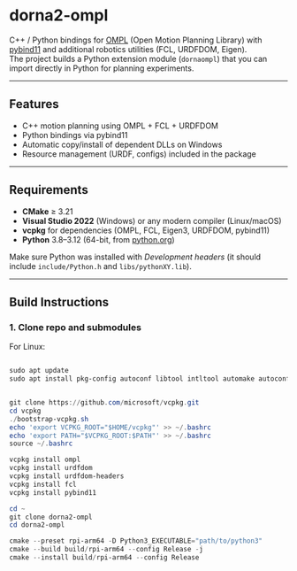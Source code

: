 # dorna2-ompl

C++ / Python bindings for [OMPL](https://ompl.kavrakilab.org/) (Open Motion Planning Library) with [pybind11](https://pybind11.readthedocs.io/) and additional robotics utilities (FCL, URDFDOM, Eigen).  
The project builds a Python extension module (`dornaompl`) that you can import directly in Python for planning experiments.

---

## Features
- C++ motion planning using OMPL + FCL + URDFDOM
- Python bindings via pybind11
- Automatic copy/install of dependent DLLs on Windows
- Resource management (URDF, configs) included in the package

---

## Requirements
- **CMake** ≥ 3.21  
- **Visual Studio 2022** (Windows) or any modern compiler (Linux/macOS)  
- **vcpkg** for dependencies (OMPL, FCL, Eigen3, URDFDOM, pybind11)  
- **Python** 3.8–3.12 (64-bit, from [python.org](https://www.python.org/downloads/))  

Make sure Python was installed with *Development headers* (it should include `include/Python.h` and `libs/pythonXY.lib`).

---

## Build Instructions

### 1. Clone repo and submodules
For Linux:

```powershell

sudo apt update
sudo apt install pkg-config autoconf libtool intltool automake autoconf-archive gettext


git clone https://github.com/microsoft/vcpkg.git
cd vcpkg
./bootstrap-vcpkg.sh
echo 'export VCPKG_ROOT="$HOME/vcpkg"' >> ~/.bashrc
echo 'export PATH="$VCPKG_ROOT:$PATH"' >> ~/.bashrc
source ~/.bashrc

vcpkg install ompl
vcpkg install urdfdom
vcpkg install urdfdom-headers
vcpkg install fcl
vcpkg install pybind11

cd ~
git clone dorna2-ompl
cd dorna2-ompl

cmake --preset rpi-arm64 -D Python3_EXECUTABLE="path/to/python3"
cmake --build build/rpi-arm64 --config Release -j
cmake --install build/rpi-arm64 --config Release



